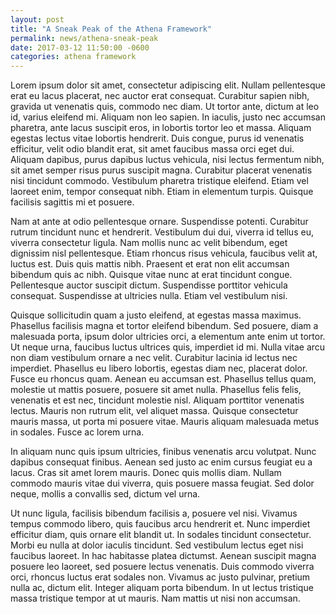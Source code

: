 ```yaml
---
layout: post
title: "A Sneak Peak of the Athena Framework"
permalink: news/athena-sneak-peak
date: 2017-03-12 11:50:00 -0600
categories: athena framework
---
```

Lorem ipsum dolor sit amet, consectetur adipiscing elit. Nullam pellentesque erat eu lacus placerat, nec auctor erat consequat. Curabitur sapien nibh, gravida ut venenatis quis, commodo nec diam. Ut tortor ante, dictum at leo id, varius eleifend mi. Aliquam non leo sapien. In iaculis, justo nec accumsan pharetra, ante lacus suscipit eros, in lobortis tortor leo et massa. Aliquam egestas lectus vitae lobortis hendrerit. Duis congue, purus id venenatis efficitur, velit odio blandit erat, sit amet faucibus massa orci eget dui. Aliquam dapibus, purus dapibus luctus vehicula, nisi lectus fermentum nibh, sit amet semper risus purus suscipit magna. Curabitur placerat venenatis nisi tincidunt commodo. Vestibulum pharetra tristique eleifend. Etiam vel laoreet enim, tempor consequat nibh. Etiam in elementum turpis. Quisque facilisis sagittis mi et posuere.

Nam at ante at odio pellentesque ornare. Suspendisse potenti. Curabitur rutrum tincidunt nunc et hendrerit. Vestibulum dui dui, viverra id tellus eu, viverra consectetur ligula. Nam mollis nunc ac velit bibendum, eget dignissim nisl pellentesque. Etiam rhoncus risus vehicula, faucibus velit at, luctus est. Duis quis mattis nibh. Praesent et erat non elit accumsan bibendum quis ac nibh. Quisque vitae nunc at erat tincidunt congue. Pellentesque auctor suscipit dictum. Suspendisse porttitor vehicula consequat. Suspendisse at ultricies nulla. Etiam vel vestibulum nisi.

Quisque sollicitudin quam a justo eleifend, at egestas massa maximus. Phasellus facilisis magna et tortor eleifend bibendum. Sed posuere, diam a malesuada porta, ipsum dolor ultricies orci, a elementum ante enim ut tortor. Ut neque urna, faucibus luctus ultrices quis, imperdiet id mi. Nulla vitae arcu non diam vestibulum ornare a nec velit. Curabitur lacinia id lectus nec imperdiet. Phasellus eu libero lobortis, egestas diam nec, placerat dolor. Fusce eu rhoncus quam. Aenean eu accumsan est. Phasellus tellus quam, molestie ut mattis posuere, posuere sit amet nulla. Phasellus felis felis, venenatis et est nec, tincidunt molestie nisl. Aliquam porttitor venenatis lectus. Mauris non rutrum elit, vel aliquet massa. Quisque consectetur mauris massa, ut porta mi posuere vitae. Mauris aliquam malesuada metus in sodales. Fusce ac lorem urna.

In aliquam nunc quis ipsum ultricies, finibus venenatis arcu volutpat. Nunc dapibus consequat finibus. Aenean sed justo ac enim cursus feugiat eu a lacus. Cras sit amet lorem mauris. Donec quis mollis diam. Nullam commodo mauris vitae dui viverra, quis posuere massa feugiat. Sed dolor neque, mollis a convallis sed, dictum vel urna.

Ut nunc ligula, facilisis bibendum facilisis a, posuere vel nisi. Vivamus tempus commodo libero, quis faucibus arcu hendrerit et. Nunc imperdiet efficitur diam, quis ornare elit blandit ut. In sodales tincidunt consectetur. Morbi eu nulla at dolor iaculis tincidunt. Sed vestibulum lectus eget nisi faucibus laoreet. In hac habitasse platea dictumst. Aenean suscipit magna posuere leo laoreet, sed posuere lectus venenatis. Duis commodo viverra orci, rhoncus luctus erat sodales non. Vivamus ac justo pulvinar, pretium nulla ac, dictum elit. Integer aliquam porta bibendum. In ut lectus tristique massa tristique tempor at ut mauris. Nam mattis ut nisi non accumsan.